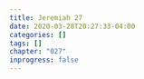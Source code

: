```yaml
---
title: Jeremiah 27
date: 2020-03-28T20:27:33-04:00
categories: []
tags: []
chapter: "027"
inprogress: false
---
```


